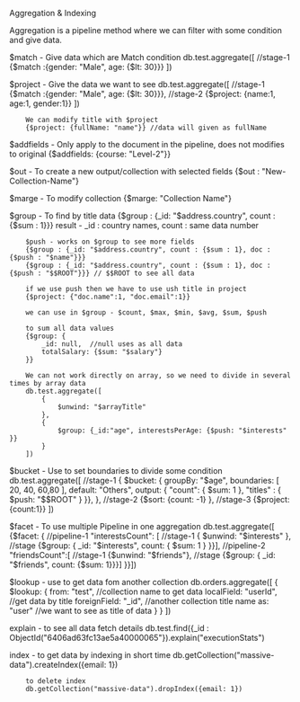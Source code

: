 Aggregation & Indexing

Aggregation is a pipeline method where we can filter with some condition and give data.

$match - Give data which are Match condition
        db.test.aggregate([
            //stage-1
            {$match :{gender: "Male", age: {$lt: 30}}}
        ])

$project - Give the data we want to see
            db.test.aggregate([
            //stage-1
            {$match :{gender: "Male", age: {$lt: 30}}},
            //stage-2
            {$project: {name:1, age:1, gender:1}}
        ])

        We can modify title with $project
        {$project: {fullName: "name"}} //data will given as fullName

$addfields - Only apply to the document in the pipeline, does not modifies to original
            {$addfields: {course: "Level-2"}}


$out - To create a new output/collection with selected fields
        {$out : "New-Collection-Name"}

$marge - To modify collection
        {$marge: "Collection Name"}

$group - To find by title data
        {$group : {_id: "$address.country", count : {$sum : 1}}}
        result - _id : country names, count : same data number

        $push - works on $group to see more fields
        {$group : {_id: "$address.country", count : {$sum : 1}, doc : {$push : "$name"}}}
        {$group : {_id: "$address.country", count : {$sum : 1}, doc : {$push : "$$ROOT"}}} // $$ROOT to see all data

        if we use push then we have to use ush title in project
        {$project: {"doc.name":1, "doc.email":1}}

        we can use in $group - $count, $max, $min, $avg, $sum, $push

        to sum all data values
        {$group: {
            _id: null,  //null uses as all data
            totalSalary: {$sum: "$salary"}
        }}

        We can not work directly on array, so we need to divide in several times by array data
        db.test.aggregate([
            {
                $unwind: "$arrayTitle"
            },
            {
                $group: {_id:"age", interestsPerAge: {$push: "$interests" }}
            }
        ])


$bucket - Use to set boundaries to divide some condition
          db.test.aggregate([
            //stage-1
            {
                $bucket: {
                      groupBy: "$age",
                      boundaries: [ 20, 40, 60,80 ],
                      default: "Others",
                      output: {
                        "count": { $sum: 1 },
                        "titles" : { $push: "$$ROOT" }
                      }},
            },
            //stage-2
            {$sort: {count: -1}            },
            //stage-3
            {$project: {count:1}}
        ])

$facet - To use multiple Pipeline in one aggregation
        db.test.aggregate([
         {$facet: {
            //pipeline-1
            "interestsCount": [
                //stage-1
                { $unwind: "$interests" },
                //stage
                {$group: { _id: "$interests", count: { $sum: 1 } }}],
            //pipeline-2
            "friendsCount":[
                //stage-1
                {$unwind: "$friends"},
                //stage
                {$group: { _id: "$friends", count: {$sum: 1}}}]
          }}])


$lookup - use to get data fom another collection
          db.orders.aggregate([
         {
        $lookup: {
               from: "test",  //collection name to get data
               localField: "userId", //get data by title
               foreignField: "_id", //another collection title name
               as: "user" //we want to see as title of data
             }
         }
        ])

explain - to see all data fetch details
        db.test.find({_id : ObjectId("6406ad63fc13ae5a40000065"}).explain("executionStats")

index - to get data by indexing in short time
        db.getCollection("massive-data").createIndex({email: 1})

        to delete index
        db.getCollection("massive-data").dropIndex({email: 1})
